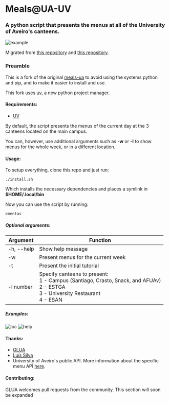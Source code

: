# Meals@UA-UV


### A python script that presents the menus at all of the University of Aveiro's canteens.

![example](https://i.imgur.com/B0glhF6.png)

Migrated from [this repository](https://github.com/RodrigoRosmaninho/ementas-ua) and [this repository](https://github.com/tuxPT/ua-meals-script).

### Preamble

This is a fork of the original [meals-ua](https://github.com/GLUA-UA/meals-ua) to avoid using the systems python and pip, and to make it easier to install and use.

This fork uses [uv](https://docs.astral.sh/uv/), a new python project manager.


#### Requirements:

- [UV](https://docs.astral.sh/uv/getting-started/installation/) 

By default, the script presents the menus of the current day at the 3 canteens located on the main campus.

You can, however, use additional arguments such as **-w** or **-l** to show menus for the whole week, or in a different location.

#### Usage:

To setup everything, clone this repo and just run:
```
./install.sh
```
Which installs the necessary dependencies and places a symlink in **$HOME/.local/bin**

Now you can use the script by running:

```
ementas
```

##### Optional arguments:
                  
| Argument    | Function                           |
| ----------- | ---------------------------------- |
| -h, --help  | Show help message                  |
| -w          | Present menus for the current week |
| -t          | Present the initial tutorial       |
| -l number   | Specify canteens to present:<br>1 - Campus (Santiago, Crasto, Snack, and AFUAv)<br>2 - ESTGA<br>3 - University Restaurant<br>4 - ESAN |

           

##### Examples:
![loc](https://i.imgur.com/CVeWxIE.gif)
![help](https://i.imgur.com/7nbEmkl.gif)

#### Thanks:
- [GLUA](https://glua.ua.pt/)
- [Luís Silva](https://github.com/LudeeD)
- University of Aveiro's public API. More information about the specific menu API [here](http://api.web.ua.pt/en/services/universidade_de_aveiro/ementas).


#### Contributing:
GLUA welcomes pull requests from the community.
This section will soon be expanded
